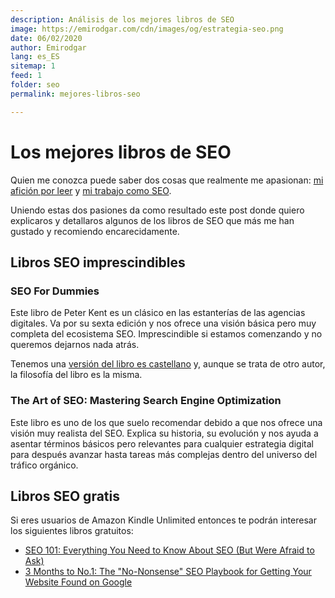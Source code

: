 ```yaml
---
description: Análisis de los mejores libros de SEO
image: https://emirodgar.com/cdn/images/og/estrategia-seo.png
date: 06/02/2020
author: Emirodgar
lang: es_ES
sitemap: 1
feed: 1
folder: seo
permalink: mejores-libros-seo

--- 
```


# Los mejores libros de SEO

Quien me conozca puede saber dos cosas que realmente me apasionan: [mi afición por leer](https://emirodgar.com/libros-recomendados) y [ mi trabajo como SEO](https://emirodgar.com/experiencia-seo).

Uniendo estas dos pasiones da como resultado este post donde quiero explicaros y detallaros algunos de los libros de SEO que más me han gustado y recomiendo encarecidamente.

## Libros SEO imprescindibles

### SEO For Dummies

Este libro de Peter Kent  es un clásico en las estanterías de las agencias digitales. Va por su sexta edición y nos ofrece una visión básica pero muy completa del ecosistema SEO. Imprescindible si estamos comenzando y no queremos dejarnos nada atrás.

[<amp-img alt="SEO for dummies"
  src="https://images-na.ssl-images-amazon.com/images/I/51hrL0v5J4L._SX404_BO1,204,203,200_.jpg"
  width="406"
  height="500"
  layout="fixed">
</amp-img>](https://amzn.to/381iQ1G)

Tenemos una [versión del libro es castellano](https://amzn.to/39aE793) y, aunque se trata de otro autor, la filosofía del libro es la misma.


### The Art of SEO: Mastering Search Engine Optimization

Este libro es uno de los que suelo recomendar debido a que nos ofrece una visión muy realista del SEO. Explica su historia, su evolución y nos ayuda a asentar términos básicos pero relevantes para cualquier estrategia digital para después avanzar hasta tareas más complejas dentro del universo del tráfico orgánico.


[<amp-img alt="SEO for dummies"
  src="https://images-na.ssl-images-amazon.com/images/I/41-7HxU6LML._SX379_BO1,204,203,200_.jpg"
  width="406"
  height="500"
  layout="fixed">
</amp-img>](https://amzn.to/2OxCbzJ)


## Libros SEO gratis 

Si eres usuarios de Amazon Kindle Unlimited entonces te podrán interesar los siguientes libros gratuitos:

- [SEO 101: Everything You Need to Know About SEO (But Were Afraid to Ask)](https://amzn.to/3bcnAU2)
- [3 Months to No.1: The "No-Nonsense" SEO Playbook for Getting Your Website Found on Google](https://amzn.to/31FGzlL)
<!--stackedit_data:
eyJoaXN0b3J5IjpbLTEzOTI3NjMwMDgsLTQyMjYxMzcxLC0zNT
Y4MDIxODIsMTg4ODEwMzM4N119
-->